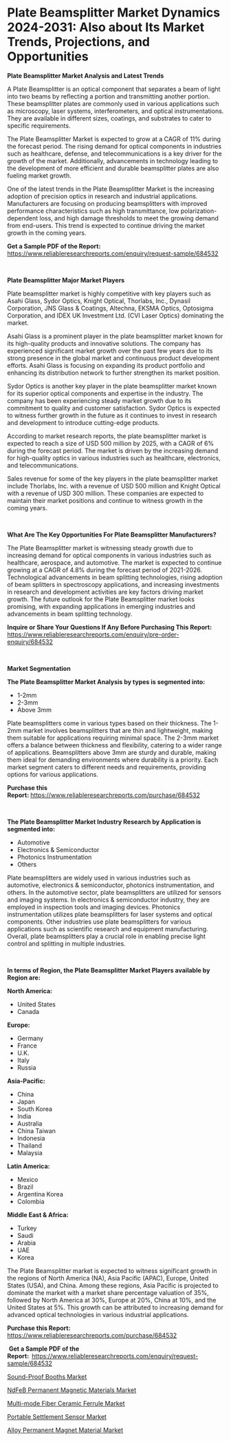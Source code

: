 <p><h1>Plate Beamsplitter Market Dynamics 2024-2031: Also about Its Market Trends, Projections, and Opportunities</h1></p><p><strong>Plate Beamsplitter Market Analysis and Latest Trends</strong></p>
<p><p>A Plate Beamsplitter is an optical component that separates a beam of light into two beams by reflecting a portion and transmitting another portion. These beamsplitter plates are commonly used in various applications such as microscopy, laser systems, interferometers, and optical instrumentations. They are available in different sizes, coatings, and substrates to cater to specific requirements.</p><p>The Plate Beamsplitter Market is expected to grow at a CAGR of 11% during the forecast period. The rising demand for optical components in industries such as healthcare, defense, and telecommunications is a key driver for the growth of the market. Additionally, advancements in technology leading to the development of more efficient and durable beamsplitter plates are also fueling market growth.</p><p>One of the latest trends in the Plate Beamsplitter Market is the increasing adoption of precision optics in research and industrial applications. Manufacturers are focusing on producing beamsplitters with improved performance characteristics such as high transmittance, low polarization-dependent loss, and high damage thresholds to meet the growing demand from end-users. This trend is expected to continue driving the market growth in the coming years.</p></p>
<p><strong>Get a Sample PDF of the Report:&nbsp;</strong> <a href="https://www.reliableresearchreports.com/enquiry/request-sample/684532">https://www.reliableresearchreports.com/enquiry/request-sample/684532</a></p>
<p>&nbsp;</p>
<p><strong>Plate Beamsplitter Major Market Players</strong></p>
<p><p>Plate beamsplitter market is highly competitive with key players such as Asahi Glass, Sydor Optics, Knight Optical, Thorlabs, Inc., Dynasil Corporation, JNS Glass & Coatings, Altechna, EKSMA Optics, Optosigma Corporation, and IDEX UK Investment Ltd. (CVI Laser Optics) dominating the market.</p><p>Asahi Glass is a prominent player in the plate beamsplitter market known for its high-quality products and innovative solutions. The company has experienced significant market growth over the past few years due to its strong presence in the global market and continuous product development efforts. Asahi Glass is focusing on expanding its product portfolio and enhancing its distribution network to further strengthen its market position.</p><p>Sydor Optics is another key player in the plate beamsplitter market known for its superior optical components and expertise in the industry. The company has been experiencing steady market growth due to its commitment to quality and customer satisfaction. Sydor Optics is expected to witness further growth in the future as it continues to invest in research and development to introduce cutting-edge products.</p><p>According to market research reports, the plate beamsplitter market is expected to reach a size of USD 500 million by 2025, with a CAGR of 6% during the forecast period. The market is driven by the increasing demand for high-quality optics in various industries such as healthcare, electronics, and telecommunications.</p><p>Sales revenue for some of the key players in the plate beamsplitter market include Thorlabs, Inc. with a revenue of USD 500 million and Knight Optical with a revenue of USD 300 million. These companies are expected to maintain their market positions and continue to witness growth in the coming years.</p></p>
<p>&nbsp;</p>
<p><strong>What Are The Key Opportunities For Plate Beamsplitter Manufacturers?</strong></p>
<p><p>The Plate Beamsplitter market is witnessing steady growth due to increasing demand for optical components in various industries such as healthcare, aerospace, and automotive. The market is expected to continue growing at a CAGR of 4.8% during the forecast period of 2021-2026. Technological advancements in beam splitting technologies, rising adoption of beam splitters in spectroscopy applications, and increasing investments in research and development activities are key factors driving market growth. The future outlook for the Plate Beamsplitter market looks promising, with expanding applications in emerging industries and advancements in beam splitting technology.</p></p>
<p><strong>Inquire or Share Your Questions If Any Before Purchasing This Report:</strong> <a href="https://www.reliableresearchreports.com/enquiry/pre-order-enquiry/684532">https://www.reliableresearchreports.com/enquiry/pre-order-enquiry/684532</a></p>
<p>&nbsp;</p>
<p><strong>Market Segmentation</strong></p>
<p><strong>The Plate Beamsplitter Market Analysis by types is segmented into:</strong></p>
<p><ul><li>1-2mm</li><li>2-3mm</li><li>Above 3mm</li></ul></p>
<p><p>Plate beamsplitters come in various types based on their thickness. The 1-2mm market involves beamsplitters that are thin and lightweight, making them suitable for applications requiring minimal space. The 2-3mm market offers a balance between thickness and flexibility, catering to a wider range of applications. Beamsplitters above 3mm are sturdy and durable, making them ideal for demanding environments where durability is a priority. Each market segment caters to different needs and requirements, providing options for various applications.</p></p>
<p><strong>Purchase this Report:&nbsp;</strong><a href="https://www.reliableresearchreports.com/purchase/684532">https://www.reliableresearchreports.com/purchase/684532</a></p>
<p>&nbsp;</p>
<p><strong>The Plate Beamsplitter Market Industry Research by Application is segmented into:</strong></p>
<p><ul><li>Automotive</li><li>Electronics & Semiconductor</li><li>Photonics Instrumentation</li><li>Others</li></ul></p>
<p><p>Plate beamsplitters are widely used in various industries such as automotive, electronics & semiconductor, photonics instrumentation, and others. In the automotive sector, plate beamsplitters are utilized for sensors and imaging systems. In electronics & semiconductor industry, they are employed in inspection tools and imaging devices. Photonics instrumentation utilizes plate beamsplitters for laser systems and optical components. Other industries use plate beamsplitters for various applications such as scientific research and equipment manufacturing. Overall, plate beamsplitters play a crucial role in enabling precise light control and splitting in multiple industries.</p></p>
<p>&nbsp;</p>
<p><strong>In terms of Region, the Plate Beamsplitter Market Players available by Region are:</strong></p>
<p>
    <p> <strong> North America: </strong>
        <ul>
            <li>United States</li>
            <li>Canada</li>
        </ul>
        </p> 
    <p> <strong> Europe: </strong>
        <ul>
            <li>Germany</li>
            <li>France</li>
            <li>U.K.</li>
            <li>Italy</li>
            <li>Russia</li>
        </ul>
        </p> 
    <p> <strong> Asia-Pacific: </strong>
        <ul>
            <li>China</li>
            <li>Japan</li>
            <li>South Korea</li>
            <li>India</li>
            <li>Australia</li>
            <li>China Taiwan</li>
            <li>Indonesia</li>
            <li>Thailand</li>
            <li>Malaysia</li>
        </ul>
        </p> 
    <p> <strong> Latin America: </strong>
        <ul>
            <li>Mexico</li>
            <li>Brazil</li>
            <li>Argentina Korea</li>
            <li>Colombia</li>
        </ul>
        </p> 
    <p> <strong> Middle East & Africa: </strong>
        <ul>
            <li>Turkey</li>
            <li>Saudi</li>
            <li>Arabia</li>
            <li>UAE</li>
            <li>Korea</li>
        </ul>
    </p>
    </p>
<p><p>The Plate Beamsplitter market is expected to witness significant growth in the regions of North America (NA), Asia Pacific (APAC), Europe, United States (USA), and China. Among these regions, Asia Pacific is projected to dominate the market with a market share percentage valuation of 35%, followed by North America at 30%, Europe at 20%, China at 10%, and the United States at 5%. This growth can be attributed to increasing demand for advanced optical technologies in various industrial applications.</p></p>
<p><strong>Purchase this Report: </strong><a href="https://www.reliableresearchreports.com/purchase/684532">https://www.reliableresearchreports.com/purchase/684532</a></p>
<p>&nbsp;<strong>Get a Sample PDF of the Report:&nbsp;&nbsp;</strong><a href="https://www.reliableresearchreports.com/enquiry/request-sample/684532">https://www.reliableresearchreports.com/enquiry/request-sample/684532</a></p>
<p><strong></strong></p>
<p><p><a href="https://view.publitas.com/reportprime-1/sound-proof-booths-market-size-and-examines-its-market-scope-with-a-primary-focus-on-growth-opportunities-and-forecasted-trends-spanning-from-2024-to-2031/">Sound-Proof Booths Market</a></p><p><a href="https://gentle-editor-9db.notion.site/NdFeB-Permanent-Magnetic-Materials-Market-Size-Share-Trends-Analysis-Report-By-Material-By-Type--65317a51f79248d4b8f9c92bd1c66009">NdFeB Permanent Magnetic Materials Market</a></p><p><a href="https://spotless-saver-8fd.notion.site/Multi-mode-Fiber-Ceramic-Ferrule-Market-Research-Report-The-Key-To-Successful-Business-Strategy-For-680a99a976144a54b80ac137553bf961">Multi-mode Fiber Ceramic Ferrule Market</a></p><p><a href="https://view.publitas.com/reportprime-1/portable-settlement-sensor-market-size-2024-2031-global-industrial-analysis-key-geographical-regions-market-share-top-key-players-product-types-and-forecast-research-report/">Portable Settlement Sensor Market</a></p><p><a href="https://frill-swim-3cd.notion.site/Alloy-Permanent-Magnet-Material-Market-Size-Share-Trends-Analysis-Report-By-Application-Regional-6549009039e7444d8d5c3a7d3119dc76">Alloy Permanent Magnet Material Market</a></p></p>